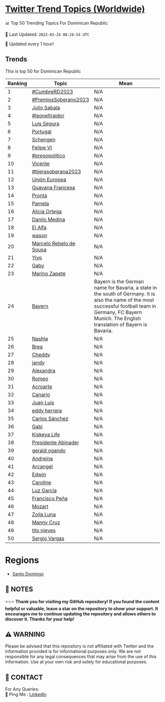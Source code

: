 [Twitter Trend Topics (Worldwide)](https://github.com/ErcinDedeoglu/Twitter-Trend-Topics)
==========


📊 Top 50 Trending Topics For Dominican Republic

📆 Last Updated: `2023-03-24 00:28:54 UTC`

🔧 Updated every 1 hour!


## Trends

This is top 50 for Dominican Republic

| Ranking | Topic | Mean |
| ------- | ------------ | ------------ |
| 1 | [#CumbreRD2023](http://twitter.com/search?q=%23CumbreRD2023) | N/A |
| 2 | [#PremiosSoberano2023](http://twitter.com/search?q=%23PremiosSoberano2023) | N/A |
| 3 | [Julio Sabala](http://twitter.com/search?q=Julio+Sabala) | N/A |
| 4 | [#leoneltraidor](http://twitter.com/search?q=%23leoneltraidor) | N/A |
| 5 | [Luis Segura](http://twitter.com/search?q=Luis+Segura) | N/A |
| 6 | [Portugal](http://twitter.com/search?q=Portugal) | N/A |
| 7 | [Schengen](http://twitter.com/search?q=Schengen) | N/A |
| 8 | [Felipe VI](http://twitter.com/search?q=Felipe+VI) | N/A |
| 9 | [#presopolitico](http://twitter.com/search?q=%23presopolitico) | N/A |
| 10 | [Vicente](http://twitter.com/search?q=Vicente) | N/A |
| 11 | [#tijerasoberana2023](http://twitter.com/search?q=%23tijerasoberana2023) | N/A |
| 12 | [Unión Europea](http://twitter.com/search?q=Uni%c3%b3n+Europea) | N/A |
| 13 | [Guayana Francesa](http://twitter.com/search?q=Guayana+Francesa) | N/A |
| 14 | [Pronta](http://twitter.com/search?q=Pronta) | N/A |
| 15 | [Pamela](http://twitter.com/search?q=Pamela) | N/A |
| 16 | [Alicia Ortega](http://twitter.com/search?q=Alicia+Ortega) | N/A |
| 17 | [Danilo Medina](http://twitter.com/search?q=Danilo+Medina) | N/A |
| 18 | [El Alfa](http://twitter.com/search?q=El+Alfa) | N/A |
| 19 | [wason](http://twitter.com/search?q=wason) | N/A |
| 20 | [Marcelo Rebelo de Sousa](http://twitter.com/search?q=Marcelo+Rebelo+de+Sousa) | N/A |
| 21 | [Yiyo](http://twitter.com/search?q=Yiyo) | N/A |
| 22 | [Gaby](http://twitter.com/search?q=Gaby) | N/A |
| 23 | [Marino Zapete](http://twitter.com/search?q=Marino+Zapete) | N/A |
| 24 | [Bayern](http://twitter.com/search?q=Bayern) | Bayern is the German name for Bavaria, a state in the south of Germany. It is also the name of the most successful football team in Germany, FC Bayern Munich. The English translation of Bayern is Bavaria. |
| 25 | [Nashla](http://twitter.com/search?q=Nashla) | N/A |
| 26 | [Brea](http://twitter.com/search?q=Brea) | N/A |
| 27 | [Cheddy](http://twitter.com/search?q=Cheddy) | N/A |
| 28 | [jandy](http://twitter.com/search?q=jandy) | N/A |
| 29 | [Alexandra](http://twitter.com/search?q=Alexandra) | N/A |
| 30 | [Romeo](http://twitter.com/search?q=Romeo) | N/A |
| 31 | [Acroarte](http://twitter.com/search?q=Acroarte) | N/A |
| 32 | [Canario](http://twitter.com/search?q=Canario) | N/A |
| 33 | [Juan Luis](http://twitter.com/search?q=Juan+Luis) | N/A |
| 34 | [eddy herrera](http://twitter.com/search?q=eddy+herrera) | N/A |
| 35 | [Carlos Sánchez](http://twitter.com/search?q=Carlos+S%c3%a1nchez) | N/A |
| 36 | [Gabi](http://twitter.com/search?q=Gabi) | N/A |
| 37 | [Kiskeya Life](http://twitter.com/search?q=Kiskeya+Life) | N/A |
| 38 | [Presidente Abinader](http://twitter.com/search?q=Presidente+Abinader) | N/A |
| 39 | [gerald ogando](http://twitter.com/search?q=gerald+ogando) | N/A |
| 40 | [Andreina](http://twitter.com/search?q=Andreina) | N/A |
| 41 | [Arcangel](http://twitter.com/search?q=Arcangel) | N/A |
| 42 | [Edwin](http://twitter.com/search?q=Edwin) | N/A |
| 43 | [Caroline](http://twitter.com/search?q=Caroline) | N/A |
| 44 | [Luz García](http://twitter.com/search?q=Luz+Garc%c3%ada) | N/A |
| 45 | [Francisco Peña](http://twitter.com/search?q=Francisco+Pe%c3%b1a) | N/A |
| 46 | [Mozart](http://twitter.com/search?q=Mozart) | N/A |
| 47 | [Zoila Luna](http://twitter.com/search?q=Zoila+Luna) | N/A |
| 48 | [Manny Cruz](http://twitter.com/search?q=Manny+Cruz) | N/A |
| 49 | [tito nieves](http://twitter.com/search?q=tito+nieves) | N/A |
| 50 | [Sergio Vargas](http://twitter.com/search?q=Sergio+Vargas) | N/A |



# Regions

* [Santo Domingo](</Dominican Republic/Santo Domingo.md>)



## 📝 NOTES

⭐⭐⭐ **Thank you for visiting my GitHub repository! If you found the content helpful or valuable, leave a star on the repository to show your support. It encourages me to continue updating the repository and allows others to discover it. Thanks for your help!**


## ⚠️ WARNING

Please be advised that this repository is not affiliated with Twitter and the information provided is for informational purposes only. We are not responsible for any legal consequences that may arise from the use of this information. Use at your own risk and solely for educational purposes.


## 📨 CONTACT

 For Any Queries:  
            🏓 Ping Me : [LinkedIn](https://www.linkedin.com/in/ercindedeoglu/)

